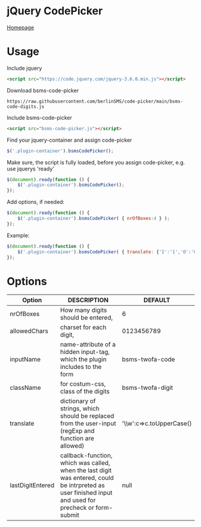 # jQuery CodePicker
[Homepage](https://www.berlinsms.de/)

# Usage

Include jquery

    
```html
<script src="https://code.jquery.com/jquery-3.6.0.min.js"></script>
```
Download bsms-code-picker

```link
https://raw.githubusercontent.com/berlinSMS/code-picker/main/bsms-code-digits.js
```

Include bsms-code-picker
```html
<script src="bsms-code-picker.js"></script>
```

Find your jquery-container and assign code-picker
```js
$('.plugin-container').bsmsCodePicker();    
```

Make sure, the script is fully loaded, before you assign code-picker, e.g. use jquerys 'ready'
```js
$(document).ready(function () {
    $('.plugin-container').bsmsCodePicker();
});    
```

Add options, if needed:
```js
$(document).ready(function () {
    $('.plugin-container').bsmsCodePicker( { nrOfBoxes:4 } );
});    
```

Example:
```js
$(document).ready(function () {
    $('.plugin-container').bsmsCodePicker( { translate: {'I':'1','O':'0','l':'1'} } );
});    
```

# Options


| Option           | DESCRIPTION                                                                                                                                           | DEFAULT                    |
|------------------|-------------------------------------------------------------------------------------------------------------------------------------------------------|----------------------------|
| nrOfBoxes        | How many digits should be entered,                                                                                                                    | 6                          |
| allowedChars     | charset for each digit,                                                                                                                               | 0123456789                 |
| inputName        | name-attribute of a hidden input-tag, which the plugin includes to the form                                                                           | bsms-twofa-code            |
| className        | for costum-css, class of the digits                                                                                                                   | bsms-twofa-digit           |         
| translate        | dictionary of strings, which should be replaced from the user-input (regExp and function are allowed)                                                 | '\\\\w':c=>c.toUpperCase() |
| lastDigitEntered | callback-function, which was called, when the last digit was entered, could be intrpreted as user finished input and used for precheck or form-submit | null                       |
                                                                                                                                                                            
